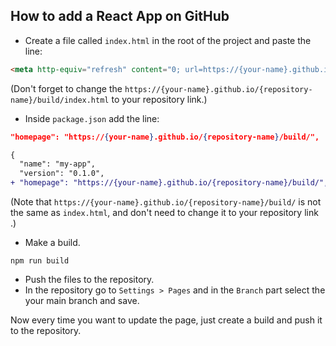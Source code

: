 ## How to add a React App on GitHub

* Create a file called `index.html` in the root of the project and paste the line:

```html
<meta http-equiv="refresh" content="0; url=https://{your-name}.github.io/{repository-name}/build/index.html">
```

(Don't forget to change the `https://{your-name}.github.io/{repository-name}/build/index.html` to your repository link.)

* Inside `package.json` add the line:

```json
"homepage": "https://{your-name}.github.io/{repository-name}/build/",
```

```diff
{
  "name": "my-app",
  "version": "0.1.0",
+ "homepage": "https://{your-name}.github.io/{repository-name}/build/",
```

(Note that `https://{your-name}.github.io/{repository-name}/build/` is not the same as `index.html`, and don't need to change it to your repository link .)

* Make a build.

```console
npm run build
```

* Push the files to the repository.
* In the repository go to `Settings > Pages` and in the `Branch` part select the your main branch and save.

Now every time you want to update the page, just create a build and push it to the repository.
